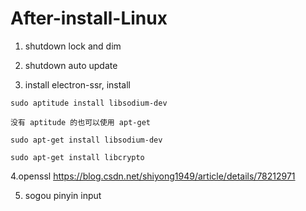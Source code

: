 # After-install-Linux

1. shutdown lock and dim
2. shutdown auto update

3. install electron-ssr, install 
~~~
sudo aptitude install libsodium-dev

没有 aptitude 的也可以使用 apt-get

sudo apt-get install libsodium-dev
~~~
~~~
sudo apt-get install libcrypto
~~~
4.openssl
https://blog.csdn.net/shiyong1949/article/details/78212971

5. sogou pinyin input

